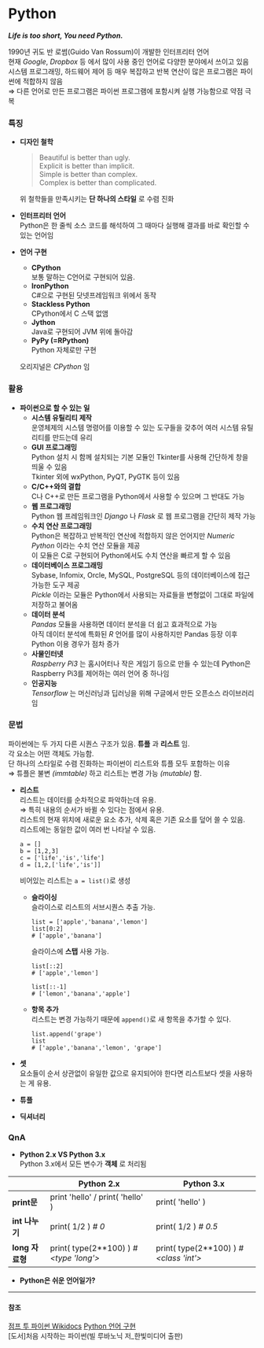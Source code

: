 # Python
**_Life is too short, You need Python._**  

1990년 귀도 반 로썸(Guido Van Rossum)이 개발한 인터프리터 언어  
현재 _Google_, _Dropbox_ 등 에서 많이 사용 중인 언어로 다양한 분야에서 쓰이고 있음  
시스템 프로그래밍, 하드웨어 제어 등 매우 복잡하고 반복 연산이 많은 프로그램은 파이썬에 적합하지 않음  
⇒ 다른 언어로 만든 프로그램은 파이썬 프로그램에 포함시켜 실행 가능함으로 약점 극복

### 특징
+ __디자인 철학__  
  > Beautiful is better than ugly.  
  > Explicit is better than implicit.  
  > Simple is better than complex.  
  > Complex is better than complicated.  

  위 철학들을 만족시키는 __단 하나의 스타일__ 로 수렴 진화
+ __인터프리터 언어__  
  Python은 한 줄씩 소스 코드를 해석하여 그 때마다 실행해 결과를 바로 확인할 수 있는 언어임
+ __언어 구현__  
  + __CPython__  
    보통 말하는 C언어로 구현되어 있음.
  + __IronPython__  
    C#으로 구현된 닷넷프레임워크 위에서 동작
  + __Stackless Python__  
    CPython에서 C 스택 없앰
  + __Jython__  
    Java로 구현되어 JVM 위에 돌아감
  + __PyPy (=RPython)__  
    Python 자체로만 구현  

  오리지널은 _CPython_ 임

### 활용
+ __파이썬으로 할 수 있는 일__  
  + __시스템 유틸리티 제작__  
    운영체제의 시스템 명령어를 이용할 수 있는 도구들을 갖추어 여러 시스템 유틸리티를 만드는데 유리
  + __GUI 프로그래밍__  
    Python 설치 시 함께 설치되는 기본 모듈인 Tkinter를 사용해 간단하게 창을 띄울 수 있음  
    Tkinter 외에 wxPython, PyQT, PyGTK 등이 있음  
  + __C/C++와의 결합__  
    C나 C++로 만든 프로그램을 Python에서 사용할 수 있으며 그 반대도 가능  
  + __웹 프로그래밍__  
    Python 웹 프레임워크인 _Django_ 나 _Flask_ 로 웹 프로그램을 간단히 제작 가능  
  + __수치 연산 프로그래밍__  
    Python은 복잡하고 반복적인 연산에 적합하지 않은 언어지만 _Numeric Python_ 이라는 수치 연산 모듈을 제공  
    이 모듈은 C로 구현되어 Python에서도 수치 연산을 빠르게 할 수 있음
  + __데이터베이스 프로그래밍__  
    Sybase, Infomix, Orcle, MySQL, PostgreSQL 등의 데이터베이스에 접근 가능한 도구 제공  
    _Pickle_ 이라는 모듈은 Python에서 사용되는 자료들을 변형없이 그대로 파일에 저장하고 불어옴  
  + __데이터 분석__  
    _Pandas_ 모듈을 사용하면 데이터 분석을 더 쉽고 효과적으로 가능  
    아직 데이터 분석에 특화된 _R_ 언어를 많이 사용하지만 Pandas 등장 이후 Python 이용 경우가 점차 증가  
  + __사물인터넷__  
    _Raspberry Pi3_ 는 홈시어터나 작은 게임기 등으로 만들 수 있는데 Python은 Raspberry Pi3를 제어하는 여러 언어 중 하나임
  + __인공지능__  
    _Tensorflow_ 는 머신러닝과 딥러닝을 위해 구글에서 만든 오픈소스 라이브러리임  

### 문법
파이썬에는 두 가지 다른 시퀀스 구조가 있음. __튜플__ 과 __리스트__ 임.  
각 요소는 어떤 객체도 가능함.  
단 하나의 스타일로 수렴 진화하는 파이썬이 리스트와 튜플 모두 포함하는 이유  
⇒ 튜플은 불변 _(immtable)_ 하고 리스트는 변경 가능 _(mutable)_ 함.
+ __리스트__  
  리스트는 데이터를 순차적으로 파악하는데 유용.  
  ⇒ 특히 내용의 순서가 바뀔 수 있다는 점에서 유용.  
  리스트의 현재 위치에 새로운 요소 추가, 삭제 혹은 기존 요소를 덮어 쓸 수 있음.  
  리스트에는 동일한 값이 여러 번 나타날 수 있음.
  ```
  a = []
  b = [1,2,3]
  c = ['life','is','life']
  d = [1,2,['life','is']]
  ```
  비어있는 리스트는 `a = list()`로 생성  
  + __슬라이싱__  
    슬라이스로 리스트의 서브시퀀스 추출 가능.  
    ```
    list = ['apple','banana','lemon']
    list[0:2]
    # ['apple','banana']
    ```
    슬라이스에 __스탭__ 사용 가능.
    ```
    list[::2]
    # ['apple','lemon']

    list[::-1]
    # ['lemon','banana','apple']
    ```
  + __항목 추가__  
    리스트는 변경 가능하기 때문에 `append()`로 새 항목을 추가할 수 있다.
    ```
    list.append('grape')
    list
    # ['apple','banana','lemon', 'grape']
    ```
+ __셋__  
  요소들이 순서 상관없이 유일한 값으로 유지되어야 한다면 리스트보다 셋을 사용하는 게 유용.
+ __튜플__  

+ __딕셔너리__  

### QnA
+ __Python 2.x VS Python 3.x__  
Python 3.x에서 모든 변수가 __객체__ 로 처리됨  

|| Python 2.x | Python 3.x |
|----|----|----|
| __print문__ | print 'hello' / print( 'hello' ) | print( 'hello' ) |
| __int 나누기__ | print( 1/2 )  _# 0_ | print( 1/2 ) _# 0.5_ |
| __long 자료형__ | print( type(2**100) )  _#<type 'long'>_ | print( type(2**100) ) _#<class 'int'>_ |

+ __Python은 쉬운 언어일가?__  

___
#### 참조
[점프 투 파이썬 Wikidocs](https://wikidocs.net/book/1)
[Python 언어 구현](http://python-guide-kr.readthedocs.io/ko/latest/starting/which-python.html)  
[도서]처음 시작하는 파이썬(빌 루바노닉 저_한빛미디어 출판)
